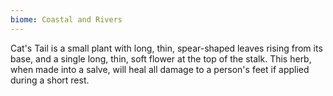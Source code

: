 ```yaml
---
biome: Coastal and Rivers
---
```

Cat's Tail is a small plant with long, thin, spear-shaped leaves rising from its base, and a single long, thin, soft flower at the top of the stalk. This herb, when made into a salve, will heal all damage to a person's feet if applied during a short rest. 


